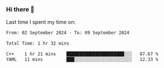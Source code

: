 ### Hi there 👋

<!--
**Grav1tum/Grav1tum** is a ✨ _special_ ✨ repository because its `README.md` (this file) appears on your GitHub profile.

Here are some ideas to get you started:

- 🔭 I’m currently working on ...
- 🌱 I’m currently learning ...
- 👯 I’m looking to collaborate on ...
- 🤔 I’m looking for help with ...
- 💬 Ask me about ...
- 📫 How to reach me: ...
- 😄 Pronouns: ...
- ⚡ Fun fact: ...
-->
Last time I spent my time on:
<!--START_SECTION:waka-->

```txt
From: 02 September 2024 - To: 09 September 2024

Total Time: 1 hr 32 mins

C++    1 hr 21 mins    ██████████████████████░░░   87.67 %
YAML   11 mins         ███░░░░░░░░░░░░░░░░░░░░░░   12.33 %
```

<!--END_SECTION:waka-->

